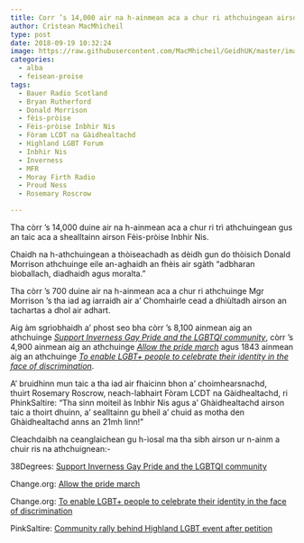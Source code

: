```yaml
---
title: Corr ’s 14,000 air na h-ainmean aca a chur ri athchuingean airson Fèis-pròise Inbhir Nis a dhol air adhart
author: Crìstean MacMhìcheil
type: post
date: 2018-09-19 10:32:24
image: https://raw.githubusercontent.com/MacMhicheil/GeidhUK/master/images/2018-09-19-corr-s-14000-air-na-h-ainmean-aca-a-chur-ri-athchuingean-airson-feis-proise-inbhir-nis-a-dhol-air-adhart.jpg
categories:
  - alba
  - feisean-proise
tags:
  - Bauer Radio Scotland
  - Bryan Rutherford
  - Donald Morrison
  - fèis-pròise
  - Fèis-pròise Inbhir Nis
  - Fòram LCDT na Gàidhealtachd
  - Highland LGBT Forum
  - Inbhir Nis
  - Inverness
  - MFR
  - Moray Firth Radio
  - Proud Ness
  - Rosemary Roscrow

---
```

Tha còrr &#8217;s 14,000 duine air na h-ainmean aca a chur ri trì athchuingean gus an taic aca a shealltainn airson Fèis-pròise Inbhir Nis.

<!--more-->

Chaidh na h-athchuingean a thòiseachadh as dèidh gun do thòisich Donald Morrison athchuinge eile an-aghaidh an fhèis air sgàth &#8220;adbharan bìoballach, diadhaidh agus moralta.&#8221;

Tha còrr &#8217;s 700 duine air na h-ainmean aca a chur ri athchuinge Mgr Morrison &#8217;s tha iad ag iarraidh air a&#8217; Chomhairle cead a dhiùltadh airson an tachartas a dhol air adhart.

Aig àm sgrìobhaidh a&#8217; phost seo bha còrr &#8217;s 8,100 ainmean aig an athchuinge _[Support Inverness Gay Pride and the LGBTQI community][1]_, còrr &#8217;s 4,900 ainmean aig an athchuinge _[Allow the pride march][2]_ agus 1843 ainmean aig an athchuinge _[To enable LGBT+ people to celebrate their identity in the face of discrimination][3]_.

A&#8217; bruidhinn mun taic a tha iad air fhaicinn bhon a&#8217; choimhearsnachd, thuirt Rosemary Roscrow, neach-labhairt Fòram LCDT na Gàidhealtachd, ri PhinkSaltire: &#8220;Tha sinn moiteil às Inbhir Nis agus a&#8217; Ghàidhealtachd airson taic a thoirt dhuinn, a&#8217; sealltainn gu bheil a&#8217; chuid as motha den Ghàidhealtachd anns an 21mh linn!&#8221;

Cleachdaibh na ceanglaichean gu h-ìosal ma tha sibh airson ur n-ainm a chuir ris na athchuignean:-

38Degrees: [Support Inverness Gay Pride and the LGBTQI community][1]

<p class="mtl mbxxxl xs-mts xs-mbxs petition-title">
  Change.org: <a href="https://www.change.org/p/highland-council-allow-the-pride-march-%EF%B8%8F-%EF%B8%8F?recruiter=713379344&utm_source=share_petition&utm_medium=copylink&utm_campaign=psf_combo_share_initial.pacific_abi_gmail_send.variation.pacific_abi_select_all_contacts.fake_control.pacific_email_copy_en_gb_3.control.pacific_email_copy_en_gb_4.v4.pacific_email_copy_en_us_3.control.pacific_email_copy_en_us_4.control.lightning_share_by_medium.share_by_medium.lightning_share_by_medium_message.control.lightning_2primary_share_options.variant&utm_term=psf_combo_share_initial.pacific_abi_gmail_send.variation.pacific_abi_select_all_contacts.fake_control.pacific_email_copy_en_gb_3.control.pacific_email_copy_en_us_3.control.lightning_share_by_medium.share_by_medium.lightning_2primary_share_options.variant">Allow the pride march</a>
</p>

Change.org: [To enable LGBT+ people to celebrate their identity in the face of discrimination][3]

PinkSaltire: [Community rally behind Highland LGBT event after petition][4]

&nbsp;

 [1]: https://you.38degrees.org.uk/petitions/support-for-the-lgbt-community-in-inverness-pride-parade?bucket=&source=twitter-share-button
 [2]: https://www.change.org/p/highland-council-allow-the-pride-march-%EF%B8%8F-%EF%B8%8F?recruiter=713379344&utm_source=share_petition&utm_medium=copylink&utm_campaign=psf_combo_share_initial.pacific_abi_gmail_send.variation.pacific_abi_select_all_contacts.fake_control.pacific_email_copy_en_gb_3.control.pacific_email_copy_en_gb_4.v4.pacific_email_copy_en_us_3.control.pacific_email_copy_en_us_4.control.lightning_share_by_medium.share_by_medium.lightning_share_by_medium_message.control.lightning_2primary_share_options.variant&utm_term=psf_combo_share_initial.pacific_abi_gmail_send.variation.pacific_abi_select_all_contacts.fake_control.pacific_email_copy_en_gb_3.control.pacific_email_copy_en_us_3.control.lightning_share_by_medium.share_by_medium.lightning_2primary_share_options.variant
 [3]: https://www.change.org/p/the-highland-council-to-enable-lgbt-people-to-celebrate-their-identity-in-the-face-of-discrimination?recruiter=false&utm_source=share_petition&utm_medium=copylink&utm_campaign=share_petition&utm_term=psf_combo_share_initial.pacific_abi_gmail_send.variation.pacific_abi_select_all_contacts.fake_control.pacific_email_copy_en_gb_3.control.pacific_email_copy_en_us_3.control.lightning_share_by_medium.share_by_medium.lightning_2primary_share_options.variant
 [4]: https://pinksaltire.com/2018/09/12/community-rally-behind-highland-lgbt-event-after-petition/
